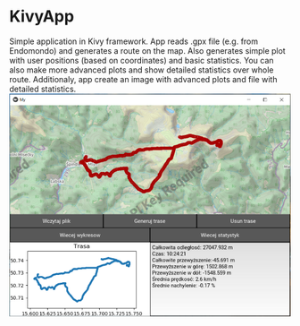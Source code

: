# KivyApp

Simple application in Kivy framework. App reads .gpx file (e.g. from Endomondo) and generates a route on the map. Also generates simple plot with user positions (based on coordinates) and basic statistics. You can also make more advanced plots and show detailed statistics over whole route. Additionaly, app create an image with advanced plots and file with detailed statistics.
![](images/app.PNG)
